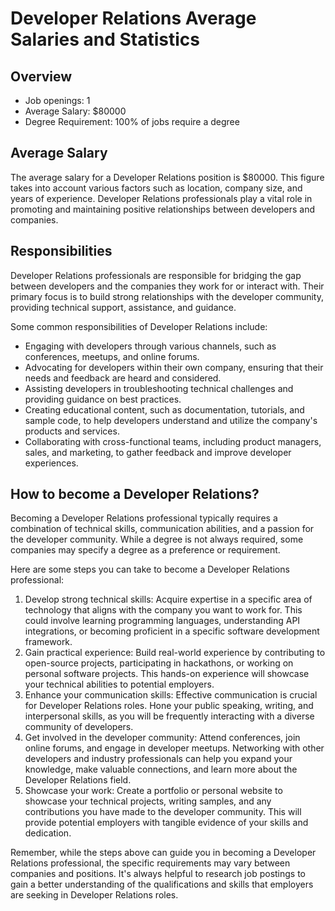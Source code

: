 # Developer Relations Average Salaries and Statistics

## Overview
- Job openings: 1 
- Average Salary: $80000 
- Degree Requirement: 100% of jobs require a degree

## Average Salary
The average salary for a Developer Relations position is $80000. This figure takes into account various factors such as location, company size, and years of experience. Developer Relations professionals play a vital role in promoting and maintaining positive relationships between developers and companies. 

## Responsibilities
Developer Relations professionals are responsible for bridging the gap between developers and the companies they work for or interact with. Their primary focus is to build strong relationships with the developer community, providing technical support, assistance, and guidance.

Some common responsibilities of Developer Relations include:
- Engaging with developers through various channels, such as conferences, meetups, and online forums.
- Advocating for developers within their own company, ensuring that their needs and feedback are heard and considered.
- Assisting developers in troubleshooting technical challenges and providing guidance on best practices.
- Creating educational content, such as documentation, tutorials, and sample code, to help developers understand and utilize the company's products and services.
- Collaborating with cross-functional teams, including product managers, sales, and marketing, to gather feedback and improve developer experiences.

## How to become a Developer Relations?
Becoming a Developer Relations professional typically requires a combination of technical skills, communication abilities, and a passion for the developer community. While a degree is not always required, some companies may specify a degree as a preference or requirement.

Here are some steps you can take to become a Developer Relations professional:
1. Develop strong technical skills: Acquire expertise in a specific area of technology that aligns with the company you want to work for. This could involve learning programming languages, understanding API integrations, or becoming proficient in a specific software development framework.
2. Gain practical experience: Build real-world experience by contributing to open-source projects, participating in hackathons, or working on personal software projects. This hands-on experience will showcase your technical abilities to potential employers.
3. Enhance your communication skills: Effective communication is crucial for Developer Relations roles. Hone your public speaking, writing, and interpersonal skills, as you will be frequently interacting with a diverse community of developers.
4. Get involved in the developer community: Attend conferences, join online forums, and engage in developer meetups. Networking with other developers and industry professionals can help you expand your knowledge, make valuable connections, and learn more about the Developer Relations field.
5. Showcase your work: Create a portfolio or personal website to showcase your technical projects, writing samples, and any contributions you have made to the developer community. This will provide potential employers with tangible evidence of your skills and dedication.

Remember, while the steps above can guide you in becoming a Developer Relations professional, the specific requirements may vary between companies and positions. It's always helpful to research job postings to gain a better understanding of the qualifications and skills that employers are seeking in Developer Relations roles.